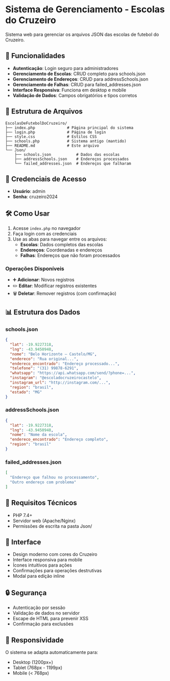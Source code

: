 # Sistema de Gerenciamento - Escolas do Cruzeiro

Sistema web para gerenciar os arquivos JSON das escolas de futebol do Cruzeiro.

## 🚀 Funcionalidades

- **Autenticação**: Login seguro para administradores
- **Gerenciamento de Escolas**: CRUD completo para schools.json
- **Gerenciamento de Endereços**: CRUD para addressSchools.json  
- **Gerenciamento de Falhas**: CRUD para failed_addresses.json
- **Interface Responsiva**: Funciona em desktop e mobile
- **Validação de Dados**: Campos obrigatórios e tipos corretos

## 📁 Estrutura de Arquivos

```
EscolasDeFutebolDoCruzeiro/
├── index.php              # Página principal do sistema
├── login.php              # Página de login
├── style.css              # Estilos CSS
├── schools.php            # Sistema antigo (mantido)
├── README.md              # Este arquivo
└── Json/
    ├── schools.json           # Dados das escolas
    ├── addressSchools.json    # Endereços processados
    └── failed_addresses.json  # Endereços que falharam
```

## 🔐 Credenciais de Acesso

- **Usuário**: admin
- **Senha**: cruzeiro2024

## 🛠️ Como Usar

1. Acesse `index.php` no navegador
2. Faça login com as credenciais
3. Use as abas para navegar entre os arquivos:
   - **Escolas**: Dados completos das escolas
   - **Endereços**: Coordenadas e endereços
   - **Falhas**: Endereços que não foram processados

### Operações Disponíveis

- ➕ **Adicionar**: Novos registros
- ✏️ **Editar**: Modificar registros existentes  
- 🗑️ **Deletar**: Remover registros (com confirmação)

## 📊 Estrutura dos Dados

### schools.json
```json
{
  "lat": -19.9227318,
  "lng": -43.9450948,
  "nome": "Belo Horizonte – Castelo/MG",
  "endereco": "Rua original...",
  "endereco_encontrado": "Endereço processado...",
  "telefone": "(31) 99878-6291",
  "whatsapp": "https://api.whatsapp.com/send/?phone=...",
  "instagram": "@escoladocruzeirocastelo",
  "instagram_url": "http://instagram.com/...",
  "region": "brasil",
  "estado": "MG"
}
```

### addressSchools.json
```json
{
  "lat": -19.9227318,
  "lng": -43.9450948,
  "nome": "Nome da escola",
  "endereco_encontrado": "Endereço completo",
  "region": "brasil"
}
```

### failed_addresses.json
```json
[
  "Endereço que falhou no processamento",
  "Outro endereço com problema"
]
```

## 🔧 Requisitos Técnicos

- PHP 7.4+
- Servidor web (Apache/Nginx)
- Permissões de escrita na pasta Json/

## 🎨 Interface

- Design moderno com cores do Cruzeiro
- Interface responsiva para mobile
- Ícones intuitivos para ações
- Confirmações para operações destrutivas
- Modal para edição inline

## 🔒 Segurança

- Autenticação por sessão
- Validação de dados no servidor
- Escape de HTML para prevenir XSS
- Confirmação para exclusões

## 📱 Responsividade

O sistema se adapta automaticamente para:
- Desktop (1200px+)
- Tablet (768px - 1199px)  
- Mobile (< 768px)